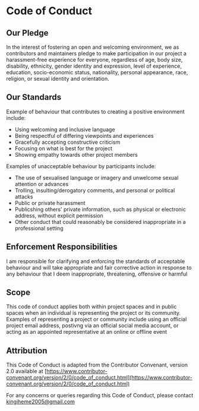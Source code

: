 # Code of Conduct

## Our Pledge

In the interest of fostering an open and welcoming environment, we as
contributors and maintainers pledge to make participation in our project a
harassment-free experience for everyone, regardless of age, body size,
disability, ethnicity, gender identity and expression, level of experience,
education, socio-economic status, nationality, personal appearance, race,
religion, or sexual identity and orientation.

## Our Standards

Example of behaviour that contributes to creating a positive environment
include:

- Using welcoming and inclusive language
- Being respectful of differing viewpoints and experiences
- Gracefully accepting constructive criticism
- Focusing on what is best for the project
- Showing empathy towards other project members

Examples of unacceptable behaviour by participants include:

- The use of sexualised language or imagery and unwelcome sexual attention or
  advances
- Trolling, insulting/derogatory comments, and personal or political attacks
- Public or private harassment
- Publicshing others' private information, such as physical or electronic
  address, without explicit permission
- Other conduct that could reasonably be considered inappropriate in a
  professional setting

## Enforcement Responsibilities

I am responsible for clarifying and enforcing the standards of acceptable
behaviour and will take appropriate and fair corrective action in response to
any behaviour that I deem inappropriate, threatening, offensive or harmful

## Scope

This code of conduct applies both within project spaces and in public spaces
when an individual is representing the project or its community. Examples of
representing a project or community include using an official project email
address, postivng via an official social media account, or acting as an
appointed representative at an online or offline event

## Attribution

This Code of Conduct is adapted from the Contributor Convenant, version 2.0
available at
[https://www.contributor-convenant.org/version/2/0/code_of_conduct.html](https://www.contributor-convenant.org/version/2/0/code_of_conduct.html)

For any concerns or queries regarding this Code of Conduct, please contact
kingiheme2005@gmail.com
